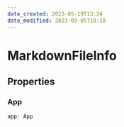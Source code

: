 ```yaml
---
date_created: 2023-05-19T13:24
date_modified: 2023-09-05T19:18
---
```

# MarkdownFileInfo

## Properties

### App

```ts
app: App
```

